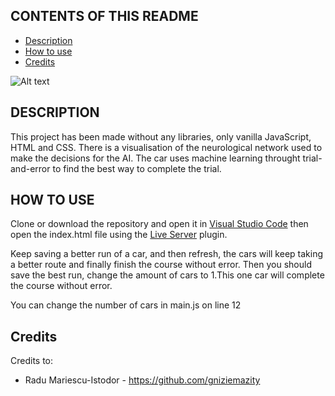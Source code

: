 CONTENTS OF THIS README
---------------------

 * [Description](https://github.com/blanksyy/self-driving-car/blob/main/README.md#description)
 * [How to use](https://github.com/blanksyy/self-driving-car/blob/main/README.md#how-to-use)
 * [Credits](https://github.com/blanksyy/self-driving-car/blob/main/README.md#credits)



![Alt text](https://pasteboard.co/cRMV4Ne7bTDx.png "Image of the game")



DESCRIPTION
------------

This project has been made without any libraries, only vanilla JavaScript, HTML and CSS. There is a visualisation of the neurological network used to make the decisions for the AI. The car uses machine learning throught trial-and-error to find the best way to complete the trial.

HOW TO USE
---------------------

Clone or download the repository and open it in [Visual Studio Code](https://code.visualstudio.com/) then open the index.html file using the [Live Server]( https://marketplace.visualstudio.com/items?itemName=ritwickdey.LiveServer) plugin.

Keep saving a better run of a car, and then refresh, the cars will keep taking a better route and finally finish the course without error. Then you should save the best run, change the amount of cars to 1.This one car will complete the course without error.

You can change the number of cars in main.js on line 12

Credits
-----------

Credits to:
 * Radu Mariescu-Istodor - https://github.com/gniziemazity
 


